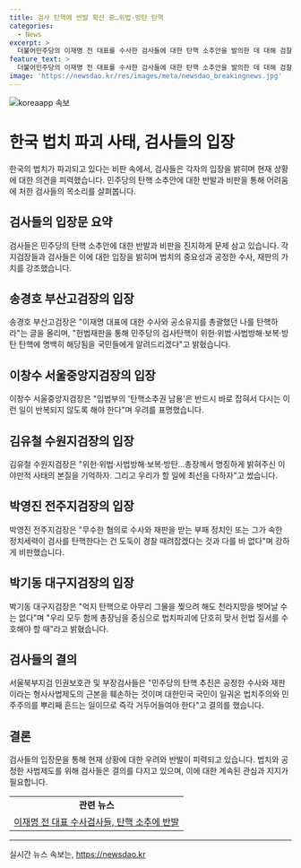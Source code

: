 ```yaml
---
title: 검사 탄핵에 반발 확산 중…위법·방탄 탄핵
categories:
  - News
excerpt: >
  더불어민주당의 이재명 전 대표를 수사한 검사들에 대한 탄핵 소추안을 발의한 데 대해 검찰 내부에서 반발이 커지고 있습니다. 이에 송경호 부산고검장과 다른 검사들이 법치를 흔드는 행위로 비판하고 있으며, 검찰 내부에서 이에 대한 반대 의견도 제기되고 있습니다. 이들은 민주당의 검사탄핵이 헌법적으로 문제가 될 것이며, 법치주의와 공정한 수사를 지키기 위해 헌법을 지키겠다는 입장을 밝히고 있습니다. 또한, 이에 대한 극적인 비판과 탄핵에 대한 항의도 표명되고 있습니다.
feature_text: >
  더불어민주당의 이재명 전 대표를 수사한 검사들에 대한 탄핵 소추안을 발의한 데 대해 검찰 내부에서 반발이 커지고 있습니다. 이에 송경호 부산고검장과 다른 검사들이 법치를 흔드는 행위로 비판하고 있으며, 검찰 내부에서 이에 대한 반대 의견도 제기되고 있습니다. 이들은 민주당의 검사탄핵이 헌법적으로 문제가 될 것이며, 법치주의와 공정한 수사를 지키기 위해 헌법을 지키겠다는 입장을 밝히고 있습니다. 또한, 이에 대한 극적인 비판과 탄핵에 대한 항의도 표명되고 있습니다.
image: 'https://newsdao.kr/res/images/meta/newsdao_breakingnews.jpg'
---
```


<p><img src="https://newsdao.kr/res/images/meta/newsdao_breakingnews.jpg" alt="koreaapp 속보" /></p>

<h1>한국 법치 파괴 사태, 검사들의 입장</h1>

<p data-ke-size="size16">한국의 법치가 파괴되고 있다는 비판 속에서, 검사들은 각자의 입장을 밝히며 현재 상황에 대한 의견을 피력했습니다. 민주당의 탄핵 소추안에 대한 반발과 비판을 통해 어려움에 처한 검사들의 목소리를 살펴봅니다.</p>

<h2 data-ke-size="size26">검사들의 입장문 요약</h2>

<p data-ke-size="size16">검사들은 민주당의 탄핵 소추안에 대한 반발과 비판을 진지하게 문제 삼고 있습니다. 각 지검장들과 검사들은 이에 대한 입장을 밝히며 법치의 중요성과 공정한 수사, 재판의 가치를 강조했습니다.</p>

<h2 data-ke-size="size26">송경호 부산고검장의 입장</h2>

<p data-ke-size="size16">송경호 부산고검장은 "이재명 대표에 대한 수사와 공소유지를 총괄했던 나를 탄핵하라"는 글을 올리며, "헌법재판을 통해 민주당의 검사탄핵이 위헌·위법·사법방해·보복·방탄 탄핵에 명백히 해당됨을 국민들에게 알려드리겠다"고 밝혔습니다.</p>

<h2 data-ke-size="size26">이창수 서울중앙지검장의 입장</h2>

<p data-ke-size="size16">이창수 서울중앙지검장은 "입법부의 '탄핵소추권 남용'은 반드시 바로 잡혀서 다시는 이런 일이 반복되지 않도록 해야 한다"며 우려를 표명했습니다.</p>

<h2 data-ke-size="size26">김유철 수원지검장의 입장</h2>

<p data-ke-size="size16">김유철 수원지검장은 "위헌·위법·사법방해·보복·방탄…총장께서 명징하게 밝혀주신 이 야만적 사태의 본질을 기억하자. 그리고 우리가 할 일에 최선을 다하자"고 썼습니다.</p>

<h2 data-ke-size="size26">박영진 전주지검장의 입장</h2>

<p data-ke-size="size16">박영진 전주지검장은 "무수한 혐의로 수사와 재판을 받는 부패 정치인 또는 그가 속한 정치세력이 검사를 탄핵한다는 건 도둑이 경찰 때려잡겠다는 것과 다를 바 없다"며 강하게 비판했습니다.</p>

<h2 data-ke-size="size26">박기동 대구지검장의 입장</h2>

<p data-ke-size="size16">박기동 대구지검장은 "억지 탄핵으로 아무리 그물을 찢으려 해도 천라지망을 벗어날 수는 없다"며 "우리 모두 함께 총장님을 중심으로 법치파괴에 단호히 맞서 헌법 질서를 수호해야 할 때"라고 밝혔습니다.</p>

<h2 data-ke-size="size26">검사들의 결의</h2>

<p data-ke-size="size16">서울북부지검 인권보호관 및 부장검사들은 "민주당의 탄핵 추진은 공정한 수사와 재판이라는 형사사법제도의 근본을 훼손하는 것이며 대한민국 국민이 일궈온 법치주의와 민주주의를 뿌리째 흔드는 일이므로 즉각 거두어들여야 한다"고 결의를 했습니다.</p>

<h2 data-ke-size="size26">결론</h2>

<p data-ke-size="size16">검사들의 입장문을 통해 현재 상황에 대한 우려와 반발이 피력되고 있습니다. 법치와 공정한 사법제도를 위해 검사들은 결의를 다지고 있으며, 이에 대한 계속된 관심과 지지가 필요합니다.</p>

<table>
  <tr>
    <td style="text-align: center; height: 17px;"><b>관련 뉴스</b></td>
  </tr>
  <tr>
    <td style="text-align: left; height: 17px;"><a href="https://www.examplelink1.com">이재명 전 대표 수사검사들, 탄핵 소추에 반발</a></td>
  </tr>
</table>

<hr>
실시간 뉴스 속보는, <a href="https://newsdao.kr" rel="dofollow">https://newsdao.kr</a>



